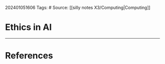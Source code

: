 202401051606
Tags: # 
Source: [[silly notes X3/Computing|Computing]]
# Ethics in AI


---
# References


